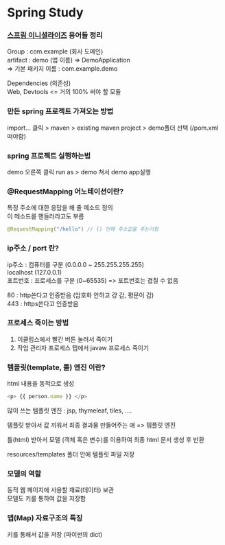 # Spring Study

### [스프링 이니셜라이즈](https://start.spring.io/) 용어들 정리
Group : com.example (회사 도메인)   
 artifact : demo (앱 이름) => DemoApplication   
 => 기본 패키지 이름 : com.example.demo   
    
 Dependencies (의존성)   
 Web, Devtools <= 거의 100% 써야 할 모듈    

### 만든 spring 프로젝트 가져오는 방법
import... 클릭 > maven > existing maven project > demo폴더 선택 (/pom.xml떠야함)    

### spring 프로젝트 실행하는법
demo 오른쪽 클릭 run as > demo 쳐서 demo app실행    

### @RequestMapping 어노테이션이란?
특정 주소에 대한 응답을 해 줄 메소드 정의   
이 메소드를 핸들러라고도 부름   
```java
@RequestMapping("/hello") // () 안에 주소값을 주는거임  
```
 
### ip주소 / port 란?
ip주소 : 컴퓨터를 구분 (0.0.0.0 ~ 255.255.255.255)    
localhost (127.0.0.1)    
포트번호 : 프로세스를 구분 (0~65535) => 포트번호는 겹칠 수 없음    
     
80 : http쓴다고 인증받음 (암호화 안하고 걍 감, 평문이 감)    
443 : https쓴다고 인증받음    

### 프로세스 죽이는 방법
1. 이클립스에서 빨간 버튼 눌러서 죽이기
2. 작업 관리자 프로세스 탭에서 javaw 프로세스 죽이기

### 템플릿(template, 틀) 엔진 이란?
html 내용을 동적으로 생성   
```javascript
<p> {{ person.name }} </p>
```
많이 쓰는 템플릿 엔진 : jsp, thymeleaf, tiles, ....    

템플릿 받아서 값 끼워서 최종 결과물 만들어주는 애 => 템플릿 엔진   

틀(html) 받아서 모델 (객체 혹은 변수)를 이용하여 최종 html 문서 생성 후 반환   

resources/templates 폴더 안에 템플릿 파일 저장   

### 모델의 역할
동적 웹 페이지에 사용할 재료(데이터) 보관   
모델도 키를 통하여 값을 저장함   

### 맵(Map) 자료구조의 특징
키를 통해서 값을 저장 (파이썬의 dict)   
